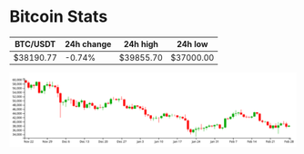 # Bitcoin Stats

BTC/USDT|24h change|24h high|24h low|
|---|---|---|---|
|$38190.77|-0.74%|$39855.70|$37000.00|

<img src="./chart.svg">
